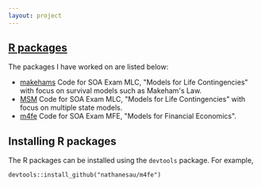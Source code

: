 ```yaml
---
layout: project
---
```


## [R packages](/projects/rpackages)

The packages I have worked on are listed below:

* [makehams](/projects/rpackages/makehams) Code for SOA Exam MLC, "Models for Life Contingencies" with focus on survival models such as Makeham's Law.
* [MSM](/projects/rpackages/MSM) Code for SOA Exam MLC, "Models for Life Contingencies" with focus on multiple state models.
* [m4fe](/projects/rpackages/m4fe) Code for SOA Exam MFE, "Models for Financial Economics".

## Installing R packages

The R packages can be installed using the ``devtools`` package. For example,

```{bash}
devtools::install_github("nathanesau/m4fe")
```